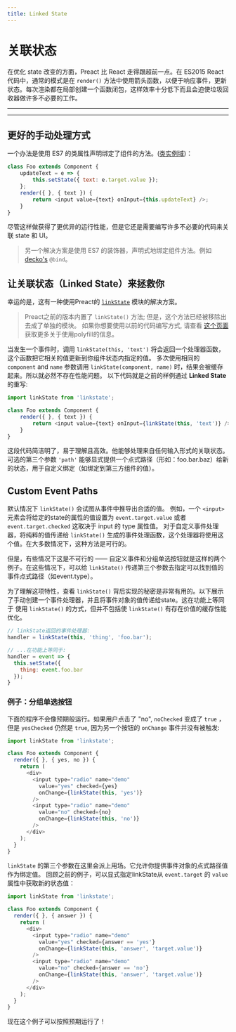 ```yaml
---
title: Linked State
---
```


# 关联状态

在优化 state 改变的方面，Preact 比 React 走得跟超前一点。在 ES2015 React 代码中，通常的模式是在 `render()` 方法中使用箭头函数，以便于响应事件，更新状态。每次渲染都在局部创建一个函数闭包，这样效率十分低下而且会迫使垃圾回收器做许多不必要的工作。

---

<div><toc></toc></div>

---

## 更好的手动处理方式

一个办法是使用 ES7 的类属性声明绑定了组件的方法。([类实例域](https://github.com/jeffmo/es-class-fields-and-static-properties))：


```js
class Foo extends Component {
	updateText = e => {
		this.setState({ text: e.target.value });
	};
	render({ }, { text }) {
		return <input value={text} onInput={this.updateText} />;
	}
}
```


尽管这样做获得了更优异的运行性能，但是它还是需要编写许多不必要的代码来关联 state 和 UI。

> 另一个解决方案是使用 ES7 的装饰器，声明式地绑定组件方法。例如 [decko's](https://github.com/developit/decko) `@bind`。

## 让关联状态（Linked State）来拯救你

幸运的是，这有一种使用Preact的 [`linkState`](https://github.com/developit/linkstate) 模块的解决方案。

> Preact之前的版本内置了 `linkState()` 方法; 但是，这个方法已经被移除出去成了单独的模块。 如果你想要使用以前的代码编写方式, 请查看 [这个页面](https://github.com/developit/linkstate#usage) 获取更多关于使用polyfill的信息。

当发生一个事件时，调用 `linkState(this, 'text')` 将会返回一个处理器函数，这个函数把它相关的值更新到你组件状态内指定的值。
多次使用相同的 `component` and `name` 参数调用 `linkState(component, name)` 时，结果会被缓存起来。所以就必然不存在性能问题。
以下代码就是之前的样例通过 **Linked State** 的重写:

```js
import linkState from 'linkstate';

class Foo extends Component {
	render({ }, { text }) {
		return <input value={text} onInput={linkState(this, 'text')} />;
	}
}
```
这段代码简洁明了，易于理解且高效。他能够处理来自任何输入形式的关联状态。
可选的第三个参数 `'path'` 能够显式提供一个点式路径（形如：foo.bar.baz）给新的状态，用于自定义绑定（如绑定到第三方组件的值）。

## Custom Event Paths

默认情况下 `linkState()` 会试图从事件中推导出合适的值。 例如，一个 `<input>` 元素会将给定的state的属性的值设置为 `event.target.value` 或者 `event.target.checked` 这取决于 input 的 type 属性值。 对于自定义事件处理器，将纯粹的值传递给 `linkState()` 生成的事件处理函数，这个处理器将使用这个值。在大多数情况下，这种方法是可行的。

但是，有些情况下这是不可行的 —— 自定义事件和分组单选按钮就是这样的两个例子。在这些情况下，可以给 `linkState()` 传递第三个参数去指定可以找到值的事件点式路径（如event.type）。

为了理解这项特性，查看 `linkState()` 背后实现的秘密是非常有用的。以下展示了手动创建一个事件处理器，并且将事件对象的值传递给state。这在功能上等同于 使用 `linkState()` 的方式，但并不包括使 `linkState()` 有存在价值的缓存性能优化。

```js
// linkState返回的事件处理器:
handler = linkState(this, 'thing', 'foo.bar');

// ...在功能上等同于:
handler = event => {
  this.setState({
    thing: event.foo.bar
  });
}
```


### 例子：分组单选按钮

下面的程序不会像预期般运行。如果用户点击了 "no", `noChecked` 变成了 `true` ，但是 `yesChecked` 仍然是 `true`, 因为另一个按钮的 `onChange` 事件并没有被触发:

```js
import linkState from 'linkstate';

class Foo extends Component {
  render({ }, { yes, no }) {
    return (
      <div>
        <input type="radio" name="demo"
          value="yes" checked={yes}
          onChange={linkState(this, 'yes')}
        />
        <input type="radio" name="demo"
          value="no" checked={no}
          onChange={linkState(this, 'no')}
        />
      </div>
    );
  }
}
```


`linkState` 的第三个参数在这里会派上用场。它允许你提供事件对象的点式路径值作为绑定值。 回顾之前的例子，可以显式指定linkState从 `event.target` 的 `value` 属性中获取新的状态值：

```js
import linkState from 'linkstate';

class Foo extends Component {
  render({ }, { answer }) {
    return (
      <div>
        <input type="radio" name="demo"
          value="yes" checked={answer == 'yes'}
          onChange={linkState(this, 'answer', 'target.value')}
        />
        <input type="radio" name="demo"
          value="no" checked={answer == 'no'}
          onChange={linkState(this, 'answer', 'target.value')}
        />
      </div>
    );
  }
}
```

现在这个例子可以按照预期运行了！
